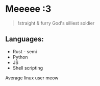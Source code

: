 # Meeeee :3

> !straight & furry
> God's silliest soldier

## Languages:
 - Rust - semi
 - Python
 - JS
 - Shell scripting

Average linux user meow
